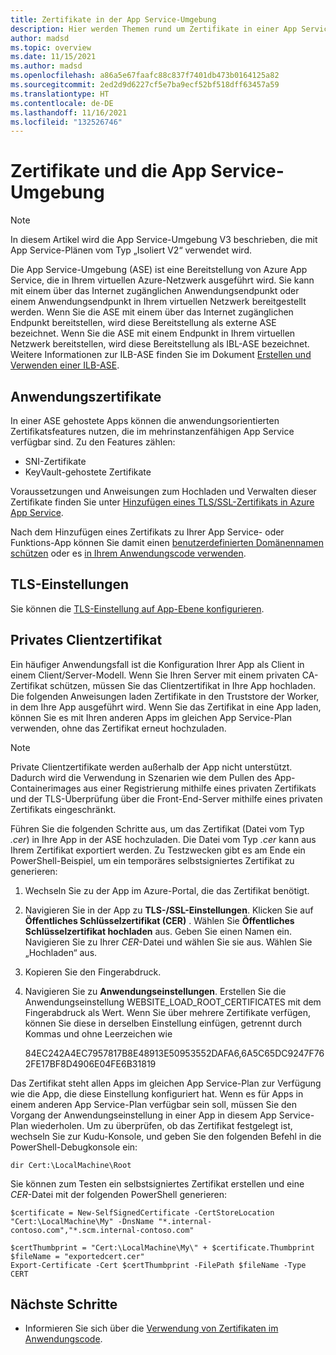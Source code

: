 ```yaml
---
title: Zertifikate in der App Service-Umgebung
description: Hier werden Themen rund um Zertifikate in einer App Service-Umgebung erläutert. Informieren Sie sich über die Funktionsweise von Zertifikatbindungen auf Apps mit einem einzelnen Mandanten in einer App Service-Umgebung.
author: madsd
ms.topic: overview
ms.date: 11/15/2021
ms.author: madsd
ms.openlocfilehash: a86a5e67faafc88c837f7401db473b0164125a82
ms.sourcegitcommit: 2ed2d9d6227cf5e7ba9ecf52bf518dff63457a59
ms.translationtype: HT
ms.contentlocale: de-DE
ms.lasthandoff: 11/16/2021
ms.locfileid: "132526746"
---
```

# <a name="certificates-and-the-app-service-environment"></a>Zertifikate und die App Service-Umgebung 
> [!NOTE]
> In diesem Artikel wird die App Service-Umgebung V3 beschrieben, die mit App Service-Plänen vom Typ „Isoliert V2“ verwendet wird.
>

Die App Service-Umgebung (ASE) ist eine Bereitstellung von Azure App Service, die in Ihrem virtuellen Azure-Netzwerk ausgeführt wird. Sie kann mit einem über das Internet zugänglichen Anwendungsendpunkt oder einem Anwendungsendpunkt in Ihrem virtuellen Netzwerk bereitgestellt werden. Wenn Sie die ASE mit einem über das Internet zugänglichen Endpunkt bereitstellen, wird diese Bereitstellung als externe ASE bezeichnet. Wenn Sie die ASE mit einem Endpunkt in Ihrem virtuellen Netzwerk bereitstellen, wird diese Bereitstellung als IBL-ASE bezeichnet. Weitere Informationen zur ILB-ASE finden Sie im Dokument [Erstellen und Verwenden einer ILB-ASE](./creation.md).

## <a name="application-certificates"></a>Anwendungszertifikate

In einer ASE gehostete Apps können die anwendungsorientierten Zertifikatsfeatures nutzen, die im mehrinstanzenfähigen App Service verfügbar sind. Zu den Features zählen:

- SNI-Zertifikate
- KeyVault-gehostete Zertifikate

Voraussetzungen und Anweisungen zum Hochladen und Verwalten dieser Zertifikate finden Sie unter [Hinzufügen eines TLS/SSL-Zertifikats in Azure App Service](../configure-ssl-certificate.md).

Nach dem Hinzufügen eines Zertifikats zu Ihrer App Service- oder Funktions-App können Sie damit einen [benutzerdefinierten Domänennamen schützen](../configure-ssl-bindings.md) oder es [in Ihrem Anwendungscode verwenden](../configure-ssl-certificate-in-code.md).

## <a name="tls-settings"></a>TLS-Einstellungen

Sie können die [TLS-Einstellung auf App-Ebene konfigurieren](../configure-ssl-bindings.md#enforce-tls-versions).

## <a name="private-client-certificate"></a>Privates Clientzertifikat

Ein häufiger Anwendungsfall ist die Konfiguration Ihrer App als Client in einem Client/Server-Modell. Wenn Sie Ihren Server mit einem privaten CA-Zertifikat schützen, müssen Sie das Clientzertifikat in Ihre App hochladen. Die folgenden Anweisungen laden Zertifikate in den Truststore der Worker, in dem Ihre App ausgeführt wird. Wenn Sie das Zertifikat in eine App laden, können Sie es mit Ihren anderen Apps im gleichen App Service-Plan verwenden, ohne das Zertifikat erneut hochzuladen.

>[!NOTE]
> Private Clientzertifikate werden außerhalb der App nicht unterstützt. Dadurch wird die Verwendung in Szenarien wie dem Pullen des App-Containerimages aus einer Registrierung mithilfe eines privaten Zertifikats und der TLS-Überprüfung über die Front-End-Server mithilfe eines privaten Zertifikats eingeschränkt.

Führen Sie die folgenden Schritte aus, um das Zertifikat (Datei vom Typ *.cer*) in Ihre App in der ASE hochzuladen. Die Datei vom Typ *.cer* kann aus Ihrem Zertifikat exportiert werden. Zu Testzwecken gibt es am Ende ein PowerShell-Beispiel, um ein temporäres selbstsigniertes Zertifikat zu generieren:

1. Wechseln Sie zu der App im Azure-Portal, die das Zertifikat benötigt.
1. Navigieren Sie in der App zu **TLS-/SSL-Einstellungen**. Klicken Sie auf **Öffentliches Schlüsselzertifikat (CER)** . Wählen Sie **Öffentliches Schlüsselzertifikat hochladen** aus. Geben Sie einen Namen ein. Navigieren Sie zu Ihrer *CER*-Datei und wählen Sie sie aus. Wählen Sie „Hochladen“ aus. 
1. Kopieren Sie den Fingerabdruck.
1. Navigieren Sie zu **Anwendungseinstellungen**. Erstellen Sie die Anwendungseinstellung WEBSITE_LOAD_ROOT_CERTIFICATES mit dem Fingerabdruck als Wert. Wenn Sie über mehrere Zertifikate verfügen, können Sie diese in derselben Einstellung einfügen, getrennt durch Kommas und ohne Leerzeichen wie 

    84EC242A4EC7957817B8E48913E50953552DAFA6,6A5C65DC9247F762FE17BF8D4906E04FE6B31819

Das Zertifikat steht allen Apps im gleichen App Service-Plan zur Verfügung wie die App, die diese Einstellung konfiguriert hat. Wenn es für Apps in einem anderen App Service-Plan verfügbar sein soll, müssen Sie den Vorgang der Anwendungseinstellung in einer App in diesem App Service-Plan wiederholen. Um zu überprüfen, ob das Zertifikat festgelegt ist, wechseln Sie zur Kudu-Konsole, und geben Sie den folgenden Befehl in die PowerShell-Debugkonsole ein:

```azurepowershell-interactive
dir Cert:\LocalMachine\Root
```

Sie können zum Testen ein selbstsigniertes Zertifikat erstellen und eine *CER*-Datei mit der folgenden PowerShell generieren: 

```azurepowershell-interactive
$certificate = New-SelfSignedCertificate -CertStoreLocation "Cert:\LocalMachine\My" -DnsName "*.internal-contoso.com","*.scm.internal-contoso.com"

$certThumbprint = "Cert:\LocalMachine\My\" + $certificate.Thumbprint
$fileName = "exportedcert.cer"
Export-Certificate -Cert $certThumbprint -FilePath $fileName -Type CERT
```

## <a name="next-steps"></a>Nächste Schritte

* Informieren Sie sich über die [Verwendung von Zertifikaten im Anwendungscode](../configure-ssl-certificate-in-code.md).